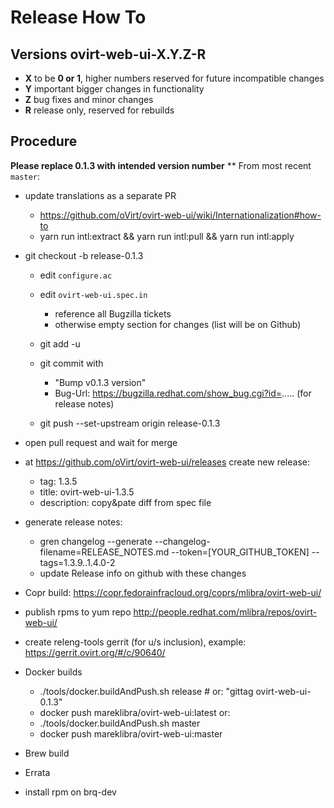# Release How To
## Versions ovirt-web-ui-X.Y.Z-R

- **X** to be **0 or 1**, higher numbers reserved for future incompatible changes
- **Y** important bigger changes in functionality
- **Z** bug fixes and minor changes
- **R** release only, reserved for rebuilds

## Procedure
**Please replace 0.1.3 with intended version number**
**
From most recent `master`:

- update translations as a separate PR
  - https://github.com/oVirt/ovirt-web-ui/wiki/Internationalization#how-to
  - yarn run intl:extract && yarn run intl:pull && yarn run intl:apply

- git checkout -b release-0.1.3
  - edit `configure.ac`
  - edit `ovirt-web-ui.spec.in`
    - reference all Bugzilla tickets
    - otherwise empty section for changes (list will be on Github)

  - git add -u
  - git commit with
    - "Bump v0.1.3 version"
    - Bug-Url: https://bugzilla.redhat.com/show_bug.cgi?id=.....    (for release notes)
  - git push --set-upstream origin release-0.1.3
- open pull request and wait for merge

- at https://github.com/oVirt/ovirt-web-ui/releases create new release:
  - tag: 1.3.5
  - title: ovirt-web-ui-1.3.5
  - description: copy&pate diff from spec file

- generate release notes:
  - gren changelog --generate  --changelog-filename=RELEASE_NOTES.md --token=[YOUR_GITHUB_TOKEN] --tags=1.3.9..1.4.0-2
  - update Release info on github with these changes

- Copr build: https://copr.fedorainfracloud.org/coprs/mlibra/ovirt-web-ui/
- publish rpms to yum repo http://people.redhat.com/mlibra/repos/ovirt-web-ui/ 
- create releng-tools gerrit (for u/s inclusion), example: https://gerrit.ovirt.org/#/c/90640/

- Docker builds
    - ./tools/docker.buildAndPush.sh release # or: "gittag ovirt-web-ui-0.1.3"
    - docker push mareklibra/ovirt-web-ui:latest
    or:
    - ./tools/docker.buildAndPush.sh master
    - docker push mareklibra/ovirt-web-ui:master

- Brew build
- Errata

- install rpm on brq-dev

